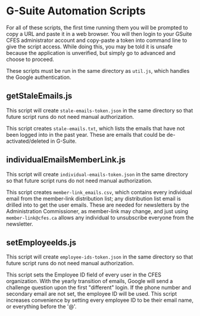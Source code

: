 # G-Suite Automation Scripts
For all of these scripts, the first time running them you will be prompted to copy a URL and paste it in a web browser.
You will then login to your GSuite CFES administrator account and copy-paste a token into command line to give the script access.
While doing this, you may be told it is unsafe because the application is unverified, but simply go to advanced and choose to proceed.

These scripts must be run in the same directory as `util.js`, which handles the Google authentication.

## getStaleEmails.js
This script will create `stale-emails-token.json` in the same directory so that future script runs do not need manual authorization.

This script creates `stale-emails.txt`, which lists the emails that have not been logged into in the past year.
These are emails that could be de-activated/deleted in G-Suite.

## individualEmailsMemberLink.js
This script will create `individual-emails-token.json` in the same directory so that future script runs do not need manual authorization.

This script creates `member-link_emails.csv`, which contains every individual email from the member-link distribution list; any distribution list email is drilled into to get the user emails.
These are needed for newsletters by the Administration Commissioner, as member-link may change, and just using `member-link@cfes.ca` allows any individual to unsubscribe everyone from the newsletter.

## setEmployeeIds.js
This script will create `employee-ids-token.json` in the same directory so that future script runs do not need manual authorization.

This script sets the Employee ID field of every user in the CFES organization.
With the yearly transition of emails, Google will send a challenge question upon the first "different" login.
If the phone number and secondary email are not set, the employee ID will be used. This script increases convenience by setting every employee ID to be their email name, or everything before the '@'.
 
